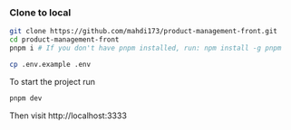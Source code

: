 ### Clone to local

```bash
git clone https://github.com/mahdi173/product-management-front.git
cd product-management-front
pnpm i # If you don't have pnpm installed, run: npm install -g pnpm

cp .env.example .env
```

To start the project run 

```bash
pnpm dev
```

Then visit http://localhost:3333